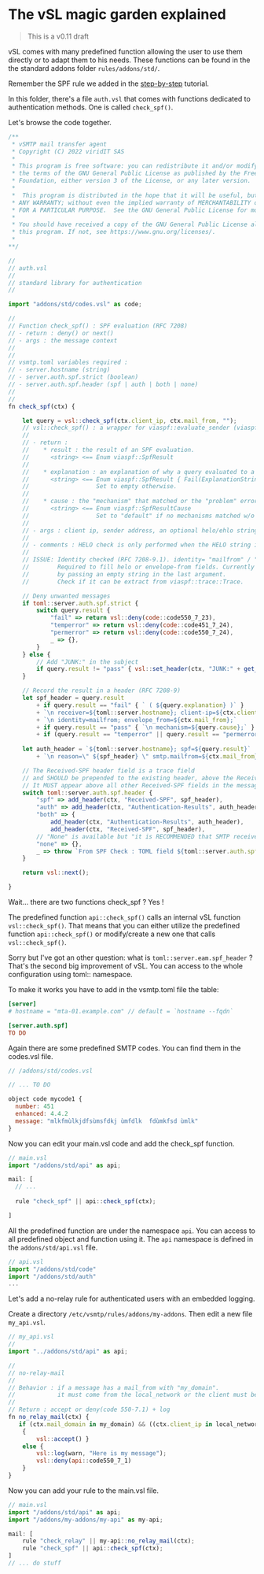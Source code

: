 # The vSL magic garden explained

> This is a v0.11 draft

vSL comes with many predefined function allowing the user to use them directly or to adapt them to his needs. These functions can be found in the the standard addons folder `rules/addons/std/`.

Remember the SPF rule we added in the [step-by-step] tutorial.

[step-by-step]: start/configuration/hardening.md

In this folder, there's a file `auth.vsl` that comes with functions dedicated to authentication methods. One is called `check_spf()`.

Let's browse the code together.

```javascript
/**
 * vSMTP mail transfer agent
 * Copyright (C) 2022 viridIT SAS
 *
 * This program is free software: you can redistribute it and/or modify it under
 * the terms of the GNU General Public License as published by the Free Software
 * Foundation, either version 3 of the License, or any later version.
 *
 *  This program is distributed in the hope that it will be useful, but WITHOUT
 * ANY WARRANTY; without even the implied warranty of MERCHANTABILITY or FITNESS
 * FOR A PARTICULAR PURPOSE.  See the GNU General Public License for more details.
 *
 * You should have received a copy of the GNU General Public License along with
 * this program. If not, see https://www.gnu.org/licenses/.
 *
**/

//
// auth.vsl
//
// standard library for authentication
// 

import "addons/std/codes.vsl" as code;

//
// Function check_spf() : SPF evaluation (RFC 7208)
// - return : deny() or next()
// - args : the message context
//
//
// vsmtp.toml variables required : 
// - server.hostname (string)
// - server.auth.spf.strict (boolean)
// - server.auth.spf.header (spf | auth | both | none)
//
// 
fn check_spf(ctx) {

    let query = vsl::check_spf(ctx.client_ip, ctx.mail_from, "");
    // vsl::check_spf() : a wrapper for viaspf::evaluate_sender (viaspf crate)
    //
    // - return :
    //    * result : the result of an SPF evaluation.
    //      <string> <== Enum viaspf::SpfResult
    //
    //    * explanation : an explanation of why a query evaluated to a fail result (RFC 7208-6.2).
    //      <string> <== Enum viaspf::SpfResult { Fail(ExplanationString) }
    //                   Set to empty otherwise.
    //
    //    * cause : the "mechanism" that matched or the "problem" error (RFC 7208-9.1).
    //      <string> <== Enum viaspf::SpfResultCause
    //                   Set to "default" if no mechanisms matched w/o error
    //
    // - args : client ip, sender address, an optional helo/ehlo string.
    //          
    // - comments : HELO check is only performed when the HELO string is a valid domain name.
    //              
    // ISSUE: Identity checked (RFC 7208-9.1). identity= "mailfrom" / "helo" / "other" 
    //        Required to fill helo or envelope-from fields. Currently identity is forced to mailfrom
    //        by passing an empty string in the last argument.
    //        Check if it can be extract from viaspf::trace::Trace.

    // Deny unwanted messages
    if toml::server.auth.spf.strict {
        switch query.result {
            "fail" => return vsl::deny(code::code550_7_23),
            "temperror" => return vsl::deny(code::code451_7_24),
            "permerror" => return vsl::deny(code::code550_7_24),
            _ => {},
        } 
    } else { 
        // Add "JUNK:" in the subject
        if query.result != "pass" { vsl::set_header(ctx, "JUNK:" + get_header(ctx, "Subject")) }
    }

    // Record the result in a header (RFC 7208-9)
    let spf_header = query.result
        + if query.result == "fail" { ` ( ${query.explanation} )` } 
        + `\n receiver=${toml::server.hostname}; client-ip=${ctx.client_ip};`
        + `\n identity=mailfrom; envelope_from=${ctx.mail_from};`
        + if query.result == "pass" { `\n mechanism=${query.cause};` }
        + if (query.result == "temperror" || query.result == "permerror") { `\n problem=${query.cause};` };
        
    let auth_header = `${toml::server.hostname}; spf=${query.result}`
        + `\n reason=\" ${spf_header} \" smtp.mailfrom=${ctx.mail_from}`;

    // The Received-SPF header field is a trace field 
    // and SHOULD be prepended to the existing header, above the Received: field 
    // It MUST appear above all other Received-SPF fields in the message.  
    switch toml::server.auth.spf.header {
        "spf" => add_header(ctx, "Received-SPF", spf_header),  
        "auth" => add_header(ctx, "Authentication-Results", auth_header),
        "both" => {
            add_header(ctx, "Authentication-Results", auth_header),
            add_header(ctx, "Received-SPF", spf_header),
        // "None" is available but "it is RECOMMENDED that SMTP receivers record the result"
        "none" => {}, 
        _ => throw `From SPF Check : TOML field ${toml::server.auth.spf.header} unknown`,
    }

    return vsl::next();

}
```

Wait... there are two functions check_spf ? Yes !

The predefined function `api::check_spf()` calls an internal vSL function `vsl::check_spf()`.
That means that you can either utilize the predefined function `api::check_spf()` or modify/create a new one that calls `vsl::check_spf()`.

Sorry but I've got an other question: what is `toml::server.eam.spf_header` ? That's the second big improvement of vSL. You can access to the whole configuration using toml:: namespace.

To make it works you have to add in the vsmtp.toml file the table:

```toml
[server]
# hostname = "mta-01.example.com" // default = `hostname --fqdn`

[server.auth.spf]
TO DO
```

Again there are some predefined SMTP codes. You can find them in the codes.vsl file.

```javascript
// /addons/std/codes.vsl

// ... TO DO

object code mycode1 {
  number: 451
  enhanced: 4.4.2
  message: "mlkfmùlkjdfsùmsfdkj ùmfdlk  fdùmkfsd ùmlk"
}
```

Now you can edit your main.vsl code and add the check_spf function.

```javascript
// main.vsl
import "/addons/std/api" as api;

mail: [
  // ...
  
  rule "check_spf" || api::check_spf(ctx);

]
```

All the predefined function are under the namespace `api`. You can access to all predefined object and function using it. The `api` namespace is defined in the `addons/std/api.vsl` file.

```javascript
// api.vsl
import "/addons/std/code"
import "/addons/std/auth"
...
```

Let's add a no-relay rule for authenticated users with an embedded logging.

Create a directory `/etc/vsmtp/rules/addons/my-addons`.
Then edit a new file `my_api.vsl`.

```javascript
// my_api.vsl
//
import "../addons/std/api" as api;

//
// no-relay-mail
// 
// Behavior : if a message has a mail_from with "my_domain".
//            it must come from the local_network or the client must be authenticated.
//
// Return : accept or deny(code 550-7.1) + log
fn no_relay_mail(ctx) {
   if (ctx.mail_domain in my_domain) && ((ctx.client_ip in local_network) || (ctx.client.auth))
    { 
        vsl::accept() }
    else { 
        vsl::log(warn, "Here is my message");
        vsl::deny(api::code550_7_1) 
    }
}
```

Now you can add your rule to the main.vsl file.

```javascript
// main.vsl
import "/addons/std/api" as api;
import "/addons/my-addons/my-api" as my-api;

mail: [
    rule "check_relay" || my-api::no_relay_mail(ctx);
    rule "check_spf" || api::check_spf(ctx);
]
// ... do stuff
```
